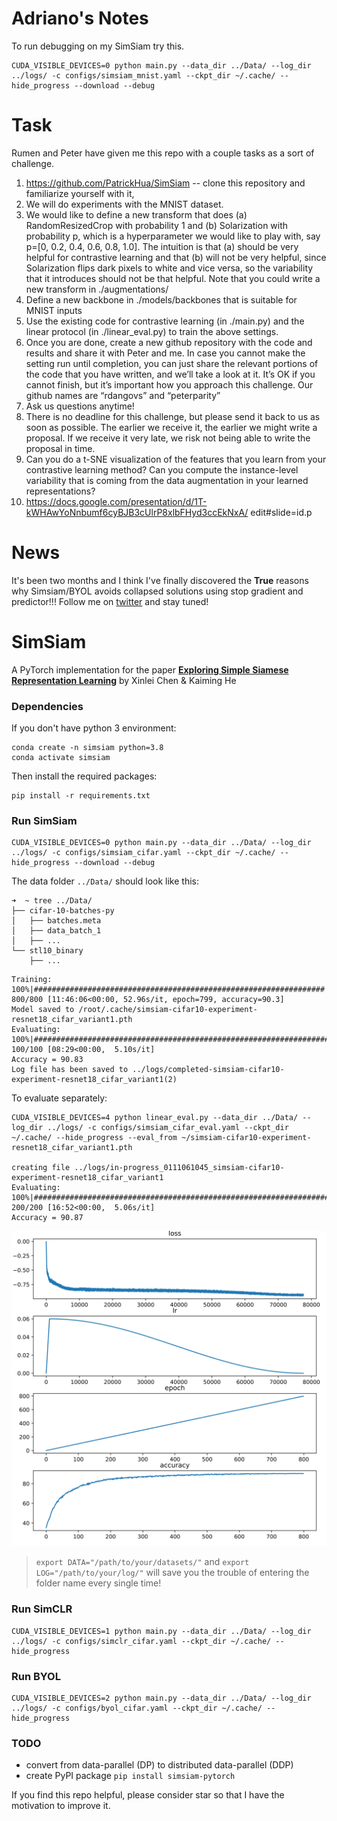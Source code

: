 # Adriano's Notes
To run debugging on my SimSiam try this.

```
CUDA_VISIBLE_DEVICES=0 python main.py --data_dir ../Data/ --log_dir ../logs/ -c configs/simsiam_mnist.yaml --ckpt_dir ~/.cache/ --hide_progress --download --debug
```

# Task
Rumen and Peter have given me this repo with a couple tasks as a sort of challenge.
1. https://github.com/PatrickHua/SimSiam -- clone this repository and familiarize yourself
with it,
2. We will do experiments with the MNIST dataset.
3. We would like to define a new transform that does (a) RandomResizedCrop with
probability 1 and (b) Solarization with probability p, which is a hyperparameter we would
like to play with, say p=[0, 0.2, 0.4, 0.6, 0.8, 1.0]. The intuition is that (a) should be very
helpful for contrastive learning and that (b) will not be very helpful, since Solarization flips
dark pixels to white and vice versa, so the variability that it introduces should not be that
helpful. Note that you could write a new transform in ./augmentations/
4. Define a new backbone in ./models/backbones that is suitable for MNIST inputs
5. Use the existing code for contrastive learning (in ./main.py) and the linear protocol (in
./linear_eval.py) to train the above settings.
6. Once you are done, create a new github repository with the code and results and share
it with Peter and me. In case you cannot make the setting run until completion, you can
just share the relevant portions of the code that you have written, and we’ll take a look at
it. It’s OK if you cannot finish, but it’s important how you approach this challenge. Our
github names are “rdangovs” and “peterparity”
7. Ask us questions anytime!
8. There is no deadline for this challenge, but please send it back to us as soon as
possible. The earlier we receive it, the earlier we might write a proposal. If we receive it
very late, we risk not being able to write the proposal in time.
9. Can you do a t-SNE visualization of the features that you learn from your contrastive
learning method? Can you compute the instance-level variability that is coming from the data
augmentation in your learned representations?
10. https://docs.google.com/presentation/d/1T-kWHAwYoNnbumf6cyBJB3cUlrP8xlbFHyd3ccEkNxA/
edit#slide=id.p

# News
It's been two months and I think I've finally discovered the **True** reasons why Simsiam/BYOL avoids collapsed solutions using stop gradient and predictor!!! Follow me on [twitter](https://twitter.com/tianyu_hua) and stay tuned!


# SimSiam
A PyTorch implementation for the paper [**Exploring Simple Siamese Representation Learning**](https://arxiv.org/abs/2011.10566) by Xinlei Chen & Kaiming He



### Dependencies

If you don't have python 3 environment:
```
conda create -n simsiam python=3.8
conda activate simsiam
```
Then install the required packages:
```
pip install -r requirements.txt
```

### Run SimSiam

```
CUDA_VISIBLE_DEVICES=0 python main.py --data_dir ../Data/ --log_dir ../logs/ -c configs/simsiam_cifar.yaml --ckpt_dir ~/.cache/ --hide_progress --download --debug
```
The data folder `../Data/` should look like this:
```
➜  ~ tree ../Data/
├── cifar-10-batches-py
│   ├── batches.meta
│   ├── data_batch_1
│   ├── ...
└── stl10_binary
    ├── ...
```
```
Training: 100%|#################################################################| 800/800 [11:46:06<00:00, 52.96s/it, epoch=799, accuracy=90.3]
Model saved to /root/.cache/simsiam-cifar10-experiment-resnet18_cifar_variant1.pth
Evaluating: 100%|##########################################################################################################| 100/100 [08:29<00:00,  5.10s/it]
Accuracy = 90.83
Log file has been saved to ../logs/completed-simsiam-cifar10-experiment-resnet18_cifar_variant1(2)
```
To evaluate separately:
```
CUDA_VISIBLE_DEVICES=4 python linear_eval.py --data_dir ../Data/ --log_dir ../logs/ -c configs/simsiam_cifar_eval.yaml --ckpt_dir ~/.cache/ --hide_progress --eval_from ~/simsiam-cifar10-experiment-resnet18_cifar_variant1.pth

creating file ../logs/in-progress_0111061045_simsiam-cifar10-experiment-resnet18_cifar_variant1
Evaluating: 100%|##########################################################################################################| 200/200 [16:52<00:00,  5.06s/it]
Accuracy = 90.87
```
![simsiam-cifar10-800e](simsiam-800e90.83acc.svg)

>`export DATA="/path/to/your/datasets/"` and `export LOG="/path/to/your/log/"` will save you the trouble of entering the folder name every single time!

### Run SimCLR

```
CUDA_VISIBLE_DEVICES=1 python main.py --data_dir ../Data/ --log_dir ../logs/ -c configs/simclr_cifar.yaml --ckpt_dir ~/.cache/ --hide_progress
```

### Run BYOL
```
CUDA_VISIBLE_DEVICES=2 python main.py --data_dir ../Data/ --log_dir ../logs/ -c configs/byol_cifar.yaml --ckpt_dir ~/.cache/ --hide_progress
```

### TODO

- convert from data-parallel (DP) to distributed data-parallel (DDP)
- create PyPI package `pip install simsiam-pytorch`


If you find this repo helpful, please consider star so that I have the motivation to improve it.



